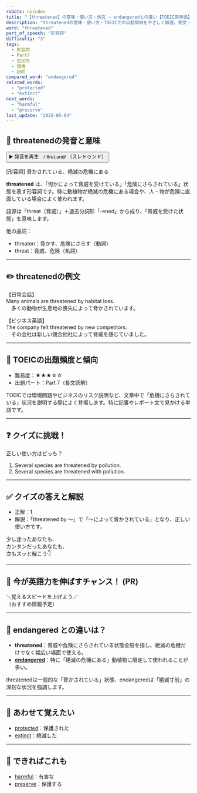 ```yaml
---
robots: noindex
title: "【threatened】の意味・使い方・例文 ― endangeredとの違い【TOEIC英単語】"
description: "threatenedの意味・使い方・TOEICでの出題傾向をやさしく解説。例文・クイズ付きでendangeredとの違いもわかりやすく学べます。"
word: "threatened"
part_of_speech: "形容詞"
difficulty: "3"
tags:
  - 形容詞
  - Part7
  - 否定的
  - 環境
  - 説明
compared_word: "endangered"
related_words:
  - "protected"
  - "extinct"
next_words:
  - "harmful"
  - "preserve"
last_update: "2025-05-04"
---
```


## 🔰 threatenedの発音と意味

<button class="play-audio" onclick="playTTS('threatened')">
  <span class="play-audio-main">
    ▶️ 発音を再生　/ˈθret.ənd/
  </span>
  <span class="play-audio-sub">
    （スレトゥンド）
  </span>
</button>

[形容詞] 脅かされている、絶滅の危機にある

**threatened** は、「何かによって脅威を受けている」「危険にさらされている」状態を表す形容詞です。特に動植物が絶滅の危機にある場合や、人・物が危険に直面している場合によく使われます。

語源は「threat（脅威）」＋過去分詞形「-ened」から成り、「脅威を受けた状態」を意味します。

他の品詞：  
- threaten：脅かす、危険にさらす（動詞）
- threat：脅威、危険（名詞）

---

## ✏️ threatenedの例文

【日常会話】  
Many animals are threatened by habitat loss.  
　多くの動物が生息地の喪失によって脅かされています。

【ビジネス英語】  
The company felt threatened by new competitors.  
　その会社は新しい競合他社によって脅威を感じていました。

---

## 🎯 TOEICの出題頻度と傾向

- 難易度：★★★☆☆
- 出題パート：Part 7（長文読解）

TOEICでは環境問題やビジネスのリスク説明など、文章中で「危機にさらされている」状況を説明する際によく登場します。特に記事やレポート文で見かける単語です。

---

## ❓ クイズに挑戦！

正しい使い方はどっち？

1. Several species are threatened by pollution.  
2. Several species are threatened with pollution.

---

## ✅ クイズの答えと解説

- 正解：**1**
- 解説：「threatened by ～」で「～によって脅かされている」となり、正しい使い方です。

少し迷ったあなたも、  
カンタンだったあなたも、  
次もスッと解こう👇️

---

## 🚀 今が英語力を伸ばすチャンス！ (PR)

<div class="info-center">
＼覚えるスピードを上げよう／<br>  
（おすすめ情報予定）
</div>

---

## 🤔  endangered との違いは？

- **threatened**：脅威や危険にさらされている状態全般を指し、絶滅の危機だけでなく幅広い場面で使える。
- **[endangered](/endangered)**：特に「絶滅の危機にある」動植物に限定して使われることが多い。

threatenedは一般的な「脅かされている」状態、endangeredは「絶滅寸前」の深刻な状況を強調します。

---

## 🧩 あわせて覚えたい

- [protected](/protected)：保護された
- [extinct](/extinct)：絶滅した

---

## 📖 できればこれも

- [harmful](/harmful)：有害な
- [preserve](/preserve)：保護する

<!-- cvid: aid27_bid17 -->
